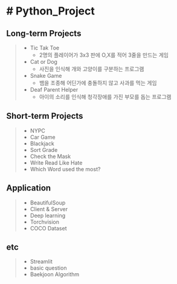 # # Python_Project

Long-term Projects
-------------
> - Tic Tak Toe
>   * 2명의 플레이어가 3x3 판에 O,X를 적어 3줄을 만드는 게임
> - Cat or Dog
>   * 사진을 인식해 개와 고양이를 구분하는 프로그램
> - Snake Game
>   * 뱀을 조종해 어딘가에 충돌하지 않고 사과를 먹는 게임 
> - Deaf Parent Helper
>   * 아이의 소리를 인식해 청각장애를 가진 부모를 돕는 프로그램

Short-term Projects
-------------
> - NYPC
> - Car Game
> - Blackjack
> - Sort Grade
> - Check the Mask
> - Write Read Like Hate 
> - Which Word used the most?

Application
----------
> - BeautifulSoup
> - Client & Server
> - Deep learning
> - Torchvision
> - COCO Dataset

etc
---
> - Streamlit
> - basic question
> - Baekjoon Algorithm
